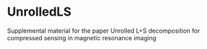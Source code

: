 # UnrolledLS
Supplemental material for the paper Unrolled L+S decomposition for compressed sensing in magnetic resonance imaging
